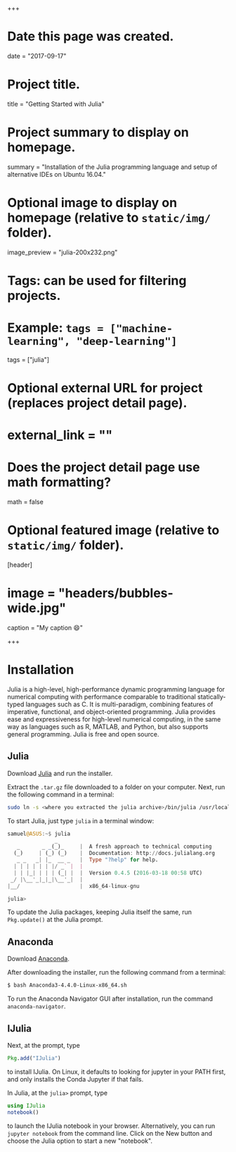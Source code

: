 +++
# Date this page was created.
date = "2017-09-17"

# Project title.
title = "Getting Started with Julia"

# Project summary to display on homepage.
summary = "Installation of the Julia programming language and setup of alternative IDEs on Ubuntu 16.04."

# Optional image to display on homepage (relative to `static/img/` folder).
image_preview = "julia-200x232.png"

# Tags: can be used for filtering projects.
# Example: `tags = ["machine-learning", "deep-learning"]`
tags = ["julia"]

# Optional external URL for project (replaces project detail page).
# external_link = ""

# Does the project detail page use math formatting?
math = false

# Optional featured image (relative to `static/img/` folder).
[header]
# image = "headers/bubbles-wide.jpg"
caption = "My caption :smile:"

+++

# Installation

Julia is a high-level, high-performance dynamic programming language for numerical computing with performance comparable to traditional statically-typed languages such as C. It is multi-paradigm, combining features of imperative, functional, and object-oriented programming. Julia provides ease and expressiveness for high-level numerical computing, in the same way as languages such as R, MATLAB, and Python, but also supports general programming. Julia is free and open source. 

## Julia

Download [Julia](https://julialang.org/) and run the installer. 

Extract the `.tar.gz` file downloaded to a folder on your computer. Next, run the following command in a terminal:

```bash
sudo ln -s <where you extracted the julia archive>/bin/julia /usr/local/bin/julia
```

To start Julia, just type `julia` in a terminal window:

```julia
samuel@ASUS:~$ julia
               _
   _       _ _(_)_     |  A fresh approach to technical computing
  (_)     | (_) (_)    |  Documentation: http://docs.julialang.org
   _ _   _| |_  __ _   |  Type "?help" for help.
  | | | | | | |/ _` |  |
  | | |_| | | | (_| |  |  Version 0.4.5 (2016-03-18 00:58 UTC)
 _/ |\__'_|_|_|\__'_|  |  
|__/                   |  x86_64-linux-gnu

julia>
```

To update the Julia packages, keeping Julia itself the same, run `Pkg.update()` at the Julia prompt. 

## Anaconda

Download [Anaconda](https://www.anaconda.com). 

After downloading the installer, run the following command from a terminal:

```bash
$ bash Anaconda3-4.4.0-Linux-x86_64.sh
```

To run the Anaconda Navigator GUI after installation, run the command `anaconda-navigator`. 

## IJulia

Next, at the prompt, type

```julia
Pkg.add("IJulia")
```

to install IJulia. On Linux, it defaults to looking for jupyter in your PATH first, and only installs the Conda Jupyter if that fails. 

In Julia, at the `julia>` prompt, type 

```julia
using IJulia
notebook()
```

to launch the IJulia notebook in your browser. Alternatively, you can run `jupyter notebook` from the command line. Click on the New button and choose the Julia option to start a new "notebook". 
